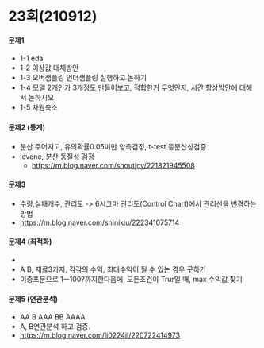 # 23회(210912)
#### 문제1
- 1-1 eda
- 1-2 이상값 대체방안
- 1-3 오버샘플링 언더샘플링 실행하고 논하기
- 1-4 모델 2개인가 3개정도 만들어보고, 적합한거 무엇인지, 시간 향상방안에 대해서 논하시오
- 1-5 차원축소

#### 문제2 (통계)
- 분산 주어지고, 유의확률0.05미만 양측검정, t-test 등분산성검증
- levene, 분산 동질성 검정
  - https://m.blog.naver.com/shoutjoy/221821945508

#### 문제3
- 수량,실패개수, 관리도 -> 6시그마 관리도(Control Chart)에서 관리선을 변경하는 방법
- https://m.blog.naver.com/shinikju/222341075714

#### 문제4 (최적화)
- 
- A B, 재료3가지, 각각의 수익, 최대수익이 될 수 있는 경우 구하기
- 이중포문으로 1ㅡ100?까지한다음에, 모든조건이 Trur일 때, max 수익값 찾기

#### 문제5 (연관분석)
- AA B AAA BB AAAA
- A, B연관분석 하고 검증.
- https://m.blog.naver.com/li0224il/220722414973

